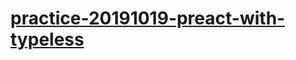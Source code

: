 
# [practice-20191019-preact-with-typeless](https://ytoune.github.io/practice-20191019-preact-with-typeless/)
